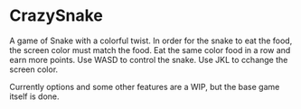 # CrazySnake
A game of Snake with a colorful twist. 
In order for the snake to eat the food, the screen color must match the food. 
Eat the same color food in a row and earn more points. 
Use WASD to control the snake. 
Use JKL to cchange the screen color.

Currently options and some other features are a WIP, but the base game itself is done.
